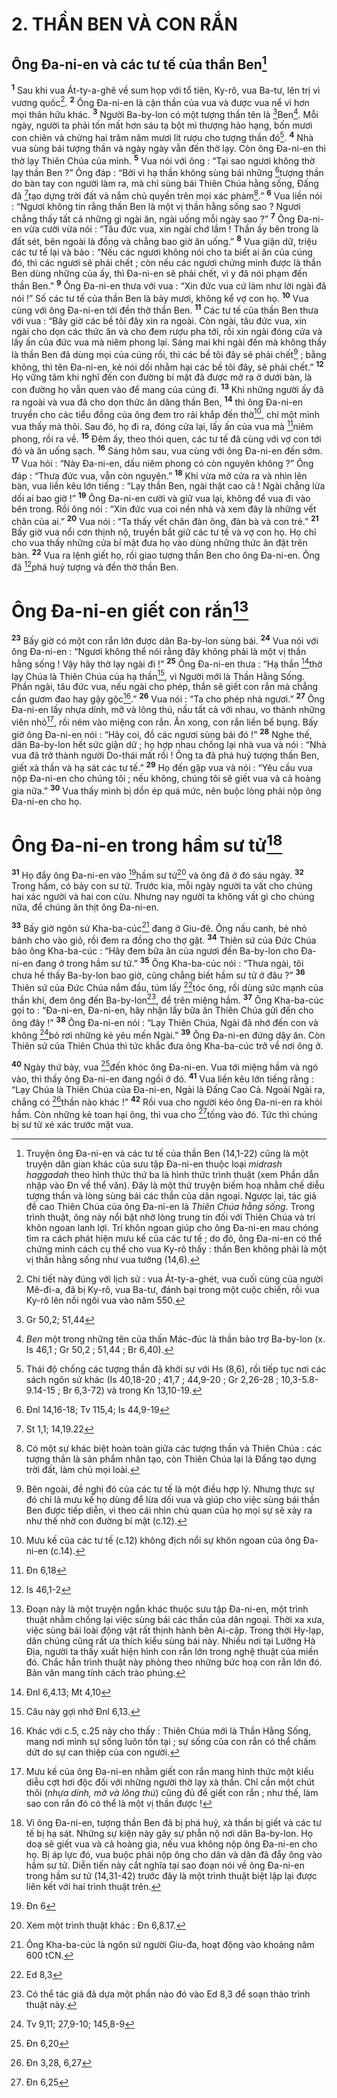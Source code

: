 # 2. THẦN BEN VÀ CON RẮN
## Ông Đa-ni-en và các tư tế của thần Ben[^1]
<sup><b>1</b></sup> Sau khi vua Át-ty-a-ghê về sum họp với tổ tiên, Ky-rô, vua Ba-tư, lên trị vì vương quốc[^2]. <sup><b>2</b></sup> Ông Đa-ni-en là cận thần của vua và được vua nể vì hơn mọi thân hữu khác. <sup><b>3</b></sup> Người Ba-by-lon có một tượng thần tên là [^1*]Ben[^3]. Mỗi ngày, người ta phải tốn mất hơn sáu tạ bột mì thượng hảo hạng, bốn mươi con chiên và chừng hai trăm năm mươi lít rượu cho tượng thần đó[^4]. <sup><b>4</b></sup> Nhà vua sùng bái tượng thần và ngày ngày vẫn đến thờ lạy. Còn ông Đa-ni-en thì thờ lạy Thiên Chúa của mình. <sup><b>5</b></sup> Vua nói với ông : “Tại sao ngươi không thờ lạy thần Ben ?” Ông đáp : “Bởi vì hạ thần không sùng bái những [^2*]tượng thần do bàn tay con người làm ra, mà chỉ sùng bái Thiên Chúa hằng sống, Đấng đã [^3*]tạo dựng trời đất và nắm chủ quyền trên mọi xác phàm[^5].” <sup><b>6</b></sup> Vua liền nói : “Ngươi không tin rằng thần Ben là một vị thần hằng sống sao ? Ngươi chẳng thấy tất cả những gì ngài ăn, ngài uống mỗi ngày sao ?” <sup><b>7</b></sup> Ông Đa-ni-en vừa cười vừa nói : “Tâu đức vua, xin ngài chớ lầm ! Thần ấy bên trong là đất sét, bên ngoài là đồng và chẳng bao giờ ăn uống.” <sup><b>8</b></sup> Vua giận dữ, triệu các tư tế lại và bảo : “Nếu các ngươi không nói cho ta biết ai ăn của cúng đó, thì các ngươi sẽ phải chết ; còn nếu các ngươi chứng minh được là thần Ben dùng những của ấy, thì Đa-ni-en sẽ phải chết, vì y đã nói phạm đến thần Ben.” <sup><b>9</b></sup> Ông Đa-ni-en thưa với vua : “Xin đức vua cứ làm như lời ngài đã nói !” Số các tư tế của thần Ben là bảy mươi, không kể vợ con họ. <sup><b>10</b></sup> Vua cùng với ông Đa-ni-en tới đền thờ thần Ben. <sup><b>11</b></sup> Các tư tế của thần Ben thưa với vua : “Bây giờ các bề tôi đây xin ra ngoài. Còn ngài, tâu đức vua, xin ngài cho dọn các thức ăn và cho đem rượu pha tới, rồi xin ngài đóng cửa và lấy ấn của đức vua mà niêm phong lại. Sáng mai khi ngài đến mà không thấy là thần Ben đã dùng mọi của cúng rồi, thì các bề tôi đây sẽ phải chết[^6] ; bằng không, thì tên Đa-ni-en, kẻ nói dối nhằm hại các bề tôi đây, sẽ phải chết.” <sup><b>12</b></sup> Họ vững tâm khi nghĩ đến con đường bí mật đã được mở ra ở dưới bàn, là con đường họ vẫn quen vào để mang của cúng đi. <sup><b>13</b></sup> Khi những người ấy đã ra ngoài và vua đã cho dọn thức ăn dâng thần Ben, <sup><b>14</b></sup> thì ông Đa-ni-en truyền cho các tiểu đồng của ông đem tro rải khắp đền thờ[^7], chỉ một mình vua thấy mà thôi. Sau đó, họ đi ra, đóng cửa lại, lấy ấn của vua mà [^4*]niêm phong, rồi ra về. <sup><b>15</b></sup> Đêm ấy, theo thói quen, các tư tế đã cùng với vợ con tới đó và ăn uống sạch. <sup><b>16</b></sup> Sáng hôm sau, vua cùng với ông Đa-ni-en đến sớm. <sup><b>17</b></sup> Vua hỏi : “Này Đa-ni-en, dấu niêm phong có còn nguyên không ?” Ông đáp : “Thưa đức vua, vẫn còn nguyên.” <sup><b>18</b></sup> Khi vừa mở cửa ra và nhìn lên bàn, vua liền kêu lớn tiếng : “Lạy thần Ben, ngài thật cao cả ! Ngài chẳng lừa dối ai bao giờ !” <sup><b>19</b></sup> Ông Đa-ni-en cười và giữ vua lại, không để vua đi vào bên trong. Rồi ông nói : “Xin đức vua coi nền nhà và xem đây là những vết chân của ai.” <sup><b>20</b></sup> Vua nói : “Ta thấy vết chân đàn ông, đàn bà và con trẻ.” <sup><b>21</b></sup> Bấy giờ vua nổi cơn thịnh nộ, truyền bắt giữ các tư tế và vợ con họ. Họ chỉ cho vua thấy những cửa bí mật đưa họ vào dùng những thức ăn đặt trên bàn. <sup><b>22</b></sup> Vua ra lệnh giết họ, rồi giao tượng thần Ben cho ông Đa-ni-en. Ông đã [^5*]phá huỷ tượng và đền thờ thần Ben.

# Ông Đa-ni-en giết con rắn[^8]
<sup><b>23</b></sup> Bấy giờ có một con rắn lớn được dân Ba-by-lon sùng bái. <sup><b>24</b></sup> Vua nói với ông Đa-ni-en : “Ngươi không thể nói rằng đây không phải là một vị thần hằng sống ! Vậy hãy thờ lạy ngài đi !” <sup><b>25</b></sup> Ông Đa-ni-en thưa : “Hạ thần [^6*]thờ lạy Chúa là Thiên Chúa của hạ thần[^9], vì Người mới là Thần Hằng Sống. Phần ngài, tâu đức vua, nếu ngài cho phép, thần sẽ giết con rắn mà chẳng cần gươm đao hay gậy gộc[^10].” <sup><b>26</b></sup> Vua nói : “Ta cho phép nhà ngươi.” <sup><b>27</b></sup> Ông Đa-ni-en lấy nhựa dính, mỡ và lông thú, nấu tất cả với nhau, vo thành những viên nhỏ[^11], rồi ném vào miệng con rắn. Ăn xong, con rắn liền bể bụng. Bấy giờ ông Đa-ni-en nói : “Hãy coi, đồ các ngươi sùng bái đó !” <sup><b>28</b></sup> Nghe thế, dân Ba-by-lon hết sức giận dữ ; họ hợp nhau chống lại nhà vua và nói : “Nhà vua đã trở thành người Do-thái mất rồi ! Ông ta đã phá huỷ tượng thần Ben, giết xà thần và hạ sát các tư tế.” <sup><b>29</b></sup> Họ đến gặp vua và nói : “Yêu cầu vua nộp Đa-ni-en cho chúng tôi ; nếu không, chúng tôi sẽ giết vua và cả hoàng gia nữa.” <sup><b>30</b></sup> Vua thấy mình bị dồn ép quá mức, nên buộc lòng phải nộp ông Đa-ni-en cho họ.

# Ông Đa-ni-en trong hầm sư tử[^12]
<sup><b>31</b></sup> Họ đẩy ông Đa-ni-en vào [^7*]hầm sư tử[^13] và ông đã ở đó sáu ngày. <sup><b>32</b></sup> Trong hầm, có bảy con sư tử. Trước kia, mỗi ngày người ta vất cho chúng hai xác người và hai con cừu. Nhưng nay người ta không vất gì cho chúng nữa, để chúng ăn thịt ông Đa-ni-en.

<sup><b>33</b></sup> Bấy giờ ngôn sứ Kha-ba-cúc[^14] đang ở Giu-đê. Ông nấu canh, bẻ nhỏ bánh cho vào giỏ, rồi đem ra đồng cho thợ gặt. <sup><b>34</b></sup> Thiên sứ của Đức Chúa bảo ông Kha-ba-cúc : “Hãy đem bữa ăn của ngươi đến Ba-by-lon cho Đa-ni-en đang ở trong hầm sư tử.” <sup><b>35</b></sup> Ông Kha-ba-cúc nói : “Thưa ngài, tôi chưa hề thấy Ba-by-lon bao giờ, cũng chẳng biết hầm sư tử ở đâu ?” <sup><b>36</b></sup> Thiên sứ của Đức Chúa nắm đầu, túm lấy [^8*]tóc ông, rồi dùng sức mạnh của thần khí, đem ông đến Ba-by-lon[^15], để trên miệng hầm. <sup><b>37</b></sup> Ông Kha-ba-cúc gọi to : “Đa-ni-en, Đa-ni-en, hãy nhận lấy bữa ăn Thiên Chúa gửi đến cho ông đây !” <sup><b>38</b></sup> Ông Đa-ni-en nói : “Lạy Thiên Chúa, Ngài đã nhớ đến con và không [^9*]bỏ rơi những kẻ yêu mến Ngài.” <sup><b>39</b></sup> Ông Đa-ni-en đứng dậy ăn. Còn Thiên sứ của Thiên Chúa thì tức khắc đưa ông Kha-ba-cúc trở về nơi ông ở.

<sup><b>40</b></sup> Ngày thứ bảy, vua [^10*]đến khóc ông Đa-ni-en. Vua tới miệng hầm và ngó vào, thì thấy ông Đa-ni-en đang ngồi ở đó. <sup><b>41</b></sup> Vua liền kêu lớn tiếng rằng : “Lạy Chúa là Thiên Chúa của Đa-ni-en, Ngài là Đấng Cao Cả. Ngoài Ngài ra, chẳng có [^11*]thần nào khác !” <sup><b>42</b></sup> Rồi vua cho người kéo ông Đa-ni-en ra khỏi hầm. Còn những kẻ toan hại ông, thì vua cho [^12*]tống vào đó. Tức thì chúng bị sư tử xé xác trước mặt vua.

[^1]: Truyện ông Đa-ni-en và các tư tế của thần Ben (14,1-22) cũng là một truyện dân gian khác của sưu tập Đa-ni-en thuộc loại <i>midrash haggadah</i> theo hình thức thứ ba là hình thức trình thuật (xem Phần dẫn nhập vào Đn về thể văn). Đây là một thứ truyện biếm hoạ nhằm chế diễu tượng thần và lòng sùng bái các thần của dân ngoại. Ngược lại, tác giả đề cao Thiên Chúa của ông Đa-ni-en là <i>Thiên Chúa hằng sống</i>. Trong trình thuật, ông này nổi bật nhờ lòng trung tín đối với Thiên Chúa và trí khôn ngoan lanh lợi. Trí khôn ngoan giúp cho ông Đa-ni-en mau chóng tìm ra cách phát hiện mưu kế của các tư tế ; do đó, ông Đa-ni-en có thể chứng minh cách cụ thể cho vua Ky-rô thấy : thần Ben không phải là một vị thần hằng sống như vua tưởng (14,6).
[^2]: Chi tiết này đúng với lịch sử : vua Át-ty-a-ghét, vua cuối cùng của người Mê-đi-a, đã bị Ky-rô, vua Ba-tư, đánh bại trong một cuộc chiến, rồi vua Ky-rô lên nối ngôi vua vào năm 550.
[^3]: <i>Ben</i> một trong những tên của thấn Mác-đúc là thần bảo trợ Ba-by-lon (x. Is 46,1 ; Gr 50,2 ; 51,44 ; Br 6,40).
[^4]: Thái độ chống các tượng thần đã khởi sự với Hs (8,6), rồi tiếp tục nơi các sách ngôn sứ khác (Is 40,18-20 ; 41,7 ; 44,9-20 ; Gr 2,26-28 ; 10,3-5.8-9.14-15 ; Br 6,3-72) và trong Kn 13,10-19.
[^5]: Có một sự khác biệt hoàn toàn giữa các tượng thần và Thiên Chúa : các tượng thần là sản phẩm nhân tạo, còn Thiên Chúa lại là Đấng tạo dựng trời đất, làm chủ mọi loài.
[^6]: Bên ngoài, đề nghị đó của các tư tế là một điều hợp lý. Nhưng thực sự đó chỉ là mưu kế họ dùng để lừa dối vua và giúp cho việc sùng bái thần Ben được tiếp diễn, vì theo cái nhìn chủ quan của họ mọi sự sẽ xảy ra như thế nhờ con đường bí mật (c.12).
[^7]: Mưu kế của các tư tế (c.12) không địch nổi sự khôn ngoan của ông Đa-ni-en (c.14).
[^8]: Đoạn này là một truyện ngắn khác thuộc sưu tập Đa-ni-en, một trình thuật nhằm chống lại việc sùng bái các thần của dân ngoại. Thời xa xưa, việc sùng bái loài động vật rất thịnh hành bên Ai-cập. Trong thời Hy-lạp, dân chúng cũng rất ưa thích kiểu sùng bái này. Nhiều nơi tại Lưỡng Hà Địa, người ta thấy xuất hiện hình con rắn lớn trong nghệ thuật của miền đó. Chắc hẳn trình thuật này phỏng theo những bức hoạ con rắn lớn đó. Bản văn mang tính cách trào phúng.
[^9]: Câu này gợi nhớ Đnl 6,13.
[^10]: Khác với c.5, c.25 này cho thấy : Thiên Chúa mới là Thần Hằng Sống, mang nơi mình sự sống luôn tồn tại ; sự sống của con rắn có thể chấm dứt do sự can thiệp của con người.
[^11]: Mưu kế của ông Đa-ni-en nhằm giết con rắn mang hình thức một kiểu diễu cợt hơi độc đối với những người thờ lạy xà thần. Chỉ cần một chút thôi (<i>nhựa dính, mỡ và lông thú</i>) cũng đủ để giết con rắn ; như thế, làm sao con rắn đó có thể là một vị thần được !
[^12]: Vì ông Đa-ni-en, tượng thần Ben đã bị phá huỷ, xà thần bị giết và các tư tế bị hạ sát. Những sự kiện này gây sự phẫn nộ nơi dân Ba-by-lon. Họ doạ sẽ giết vua và cả hoàng gia, nếu vua không nộp ông Đa-ni-en cho họ. Bị áp lực đó, vua buộc phải nộp ông cho dân và dân đã đẩy ông vào hầm sư tử. Diễn tiến này cắt nghĩa tại sao đoạn nói về ông Đa-ni-en trong hầm sư tử (14,31-42) trước đây là một trình thuật biệt lập lại được liên kết với hai trình thuật trên.
[^13]: Xem một trình thuật khác : Đn 6,8.17.
[^14]: Ông Kha-ba-cúc là ngôn sứ người Giu-đa, hoạt động vào khoảng năm 600 tCN.
[^15]: Có thể tác giả đã dựa một phần nào đó vào Ed 8,3 để soạn thảo trình thuật này.
[^1*]: Gr 50,2; 51,44
[^2*]: Đnl 14,16-18; Tv 115,4; Is 44,9-19
[^3*]: St 1,1; 14,19.22
[^4*]: Đn 6,18
[^5*]: Is 46,1-2
[^6*]: Đnl 6,4.13; Mt 4,10
[^7*]: Đn 6
[^8*]: Ed 8,3
[^9*]: Tv 9,11; 27,9-10; 145,8-9
[^10*]: Đn 6,20
[^11*]: Đn 3,28, 6,27
[^12*]: Đn 6,25
